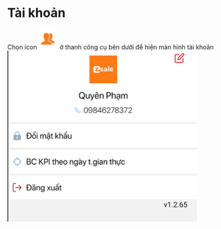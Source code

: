# Tài khoản

Chọn icon ![](<../../../../.gitbook/assets/image (217).png>) ở thanh công cụ bên dưới để hiện màn hình tài khoản![](<../../../../.gitbook/assets/image (216).png>)
